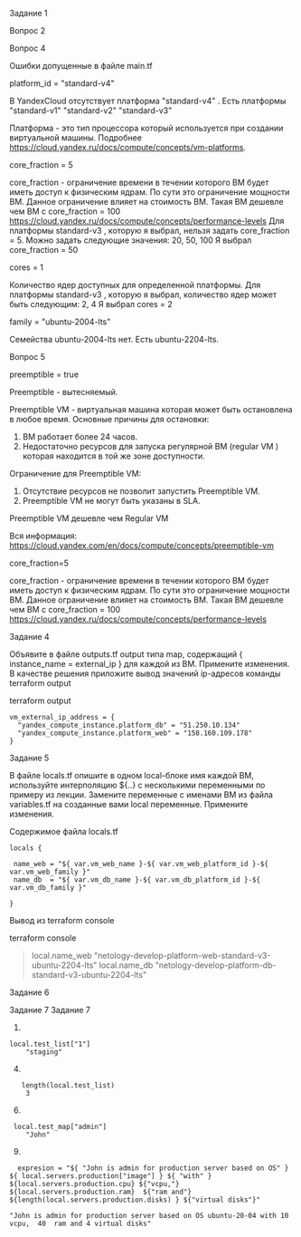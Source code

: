 

Задание 1

Вопрос 2


Вопрос 4

Ошибки допущенные в файле main.tf

platform_id = "standard-v4"

В YandexCloud отсутствует платформа "standard-v4" . Есть платформы "standard-v1" "standard-v2"  "standard-v3"

Платформа - это тип процессора который используется при создании виртуальной машины.
Подробнее https://cloud.yandex.ru/docs/compute/concepts/vm-platforms.



core_fraction = 5

core_fraction - ограничение времени в течении которого ВМ будет иметь доступ к физическим ядрам.
По сути это ограничение мощности ВМ. Данное ограничение влияет на стоимость ВМ. Такая ВМ дешевле чем ВМ с core_fraction = 100
https://cloud.yandex.ru/docs/compute/concepts/performance-levels
Для платформы standard-v3 , которую я выбрал, нельзя задать core_fraction = 5. Можно задать следующие значения:  20, 50, 100
Я выбрал core_fraction = 50



cores = 1

Количество ядер доступных для определенной платформы.
Для платформы standard-v3 , которую я выбрал, количество ядер может быть следующим: 2, 4
Я выбрал cores = 2


family = "ubuntu-2004-lts"

Семейства ubuntu-2004-lts нет.  Есть  ubuntu-2204-lts.


Вопрос 5

preemptible = true

Preemptible - вытесняемый.

Preemptible VM  -  виртуальная машина которая может быть остановлена в любое время.
Основные причины для остановки:
1. ВМ работает более 24 часов.
2. Недостаточно ресурсов для запуска регулярной ВМ (regular VM ) которая находится в той же зоне доступности. 

Ограничение для Preemptible VM:
1. Отсутствие ресурсов не позволит запустить Preemptible VM.
2. Preemptible VM не могут быть указаны в SLA.

Preemptible VM  дешевле чем Regular VM

Вся информация: https://cloud.yandex.com/en/docs/compute/concepts/preemptible-vm


core_fraction=5

core_fraction - ограничение времени в течении которого ВМ будет иметь доступ к физическим ядрам.
По сути это ограничение мощности ВМ. Данное ограничение влияет на стоимость ВМ. Такая ВМ дешевле чем ВМ с core_fraction = 100
https://cloud.yandex.ru/docs/compute/concepts/performance-levels


Задание 4

Объявите в файле outputs.tf output типа map, содержащий { instance_name = external_ip } для каждой из ВМ.
Примените изменения.
В качестве решения приложите вывод значений ip-адресов команды terraform output

terraform output
```
vm_external_ip_address = {
  "yandex_compute_instance.platform_db" = "51.250.10.134"
  "yandex_compute_instance.platform_web" = "158.160.109.178"
}
```

Задание 5

В файле locals.tf опишите в одном local-блоке имя каждой ВМ, используйте интерполяцию ${..} с несколькими переменными по примеру из лекции.
Замените переменные с именами ВМ из файла variables.tf на созданные вами local переменные.
Примените изменения.

Содержимое файла locals.tf

```
locals {

 name_web = "${ var.vm_web_name }-${ var.vm_web_platform_id }-${ var.vm_web_family }"
 name_db  = "${ var.vm_db_name }-${ var.vm_db_platform_id }-${ var.vm_db_family }"

}
```
Вывод из terraform console

terraform console
> local.name_web
"netology-develop-platform-web-standard-v3-ubuntu-2204-lts"
> local.name_db
"netology-develop-platform-db-standard-v3-ubuntu-2204-lts"


Задание 6


Задание 7
Задание 7 

1.
```
local.test_list["1"]
    "staging"
```

4.
```
   length(local.test_list)
    3
```
 
6.
```
 local.test_map["admin"]
    "John"
```

9.
 ```
   expresion = "${ "John is admin for production server based on OS" } ${ local.servers.production["image"] } ${ "with" } ${local.servers.production.cpu} ${"vcpu,"}  ${local.servers.production.ram}  ${"ram and"} ${length(local.servers.production.disks) } ${"virtual disks"}"

"John is admin for production server based on OS ubuntu-20-04 with 10 vcpu,  40  ram and 4 virtual disks"
```
